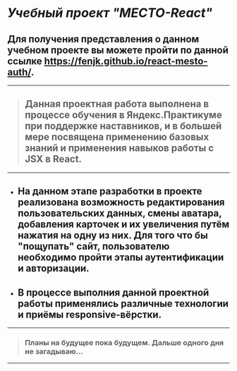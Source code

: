 # **_Учебный проект "МЕСТО-React"_**

## Для получения представления о данном учебном проекте вы можете пройти по данной ссылке https://fenjk.github.io/react-mesto-auth/.

___

> ## Данная проектная работа выполнена в процессе обучения в Яндекс.Практикуме при поддержке наставников, и в большей мере посвящена применению базовых знаний и применения навыков работы с JSX в React.

___

+ ## **На данном этапе разработки в проекте реализована возможность  редактирования пользовательских данных, смены аватара, добавления карточек и их увеличения путём нажатия на одну из них. Для того что бы "пощупать" сайт, пользователю необходимо пройти этапы аутентификации и авторизации.**

+ ## **В процессе выполния данной проектной работы применялись различные технологии и приёмы responsive-вёрстки.**

___

> ### Планы на будущее пока будущем. Дальше одного дня не загадываю...

___
